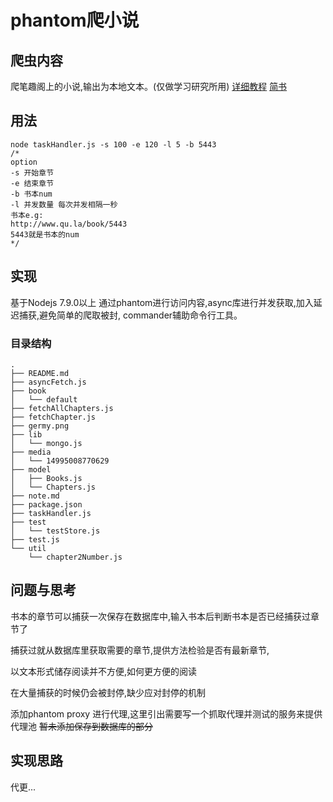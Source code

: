 # phantom爬小说
 
 
## 爬虫内容
 爬笔趣阁上的小说,输出为本地文本。(仅做学习研究所用)
 [详细教程](https://github.com/Sunshine168/fetch-novel/blob/master/note.md)
 [简书](http://www.jianshu.com/p/d026345eb9b4)
    
## 用法

```
node taskHandler.js -s 100 -e 120 -l 5 -b 5443
/*
option
-s 开始章节
-e 结束章节
-b 书本num
-l 并发数量 每次并发相隔一秒
书本e.g:
http://www.qu.la/book/5443
5443就是书本的num
*/
```
      
## 实现
  基于Nodejs 7.9.0以上
  通过phantom进行访问内容,async库进行并发获取,加入延迟捕获,避免简单的爬取被封,
  commander辅助命令行工具。
  
  
  
### 目录结构

```
.
├── README.md  
├── asyncFetch.js  
├── book
│   └── default
├── fetchAllChapters.js
├── fetchChapter.js
├── germy.png
├── lib
│   └── mongo.js
├── media
│   └── 14995008770629
├── model
│   ├── Books.js
│   └── Chapters.js
├── note.md
├── package.json
├── taskHandler.js
├── test
│   └── testStore.js
├── test.js
└── util
    └── chapter2Number.js
```
	 
## 问题与思考
书本的章节可以捕获一次保存在数据库中,输入书本后判断书本是否已经捕获过章节了

捕获过就从数据库里获取需要的章节,提供方法检验是否有最新章节,

以文本形式储存阅读并不方便,如何更方便的阅读

在大量捕获的时候仍会被封停,缺少应对封停的机制

添加phantom proxy 进行代理,这里引出需要写一个抓取代理并测试的服务来提供代理池
~~暂未添加保存到数据库的部分~~

## 实现思路
代更...

